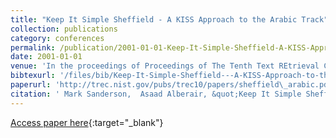 ```yaml
---
title: "Keep It Simple Sheffield - A KISS Approach to the Arabic Track"
collection: publications
category: conferences
permalink: /publication/2001-01-01-Keep-It-Simple-Sheffield-A-KISS-Approach-to-the-Arabic-Track
date: 2001-01-01
venue: 'In the proceedings of Proceedings of The Tenth Text REtrieval Conference, TREC 2001, Gaithersburg, Maryland, USA, November 13-16, 2001'
bibtexurl: '/files/bib/Keep-It-Simple-Sheffield---A-KISS-Approach-to-the-Arabic-Track.bib'
paperurl: 'http://trec.nist.gov/pubs/trec10/papers/sheffield\_arabic.pdf'
citation: ' Mark Sanderson,  Asaad Alberair, &quot;Keep It Simple Sheffield - A KISS Approach to the Arabic Track.&quot; In the proceedings of Proceedings of The Tenth Text REtrieval Conference, TREC 2001, Gaithersburg, Maryland, USA, November 13-16, 2001, 2001.'
---
```

[Access paper here](http://trec.nist.gov/pubs/trec10/papers/sheffield\_arabic.pdf){:target="_blank"}
